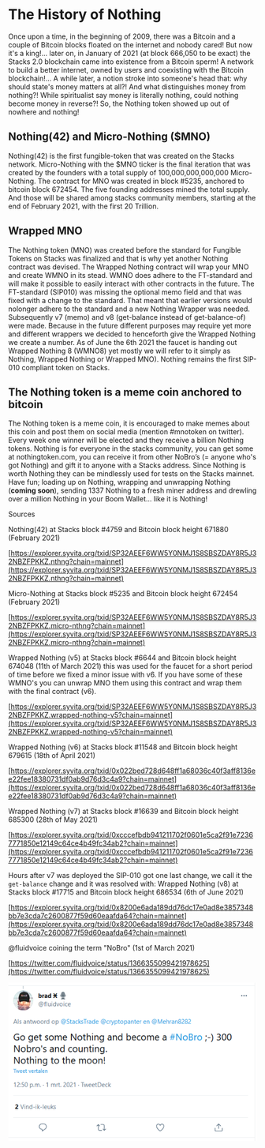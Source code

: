 # The History of Nothing
Once upon a time, in the beginning of 2009, there was a Bitcoin and a couple of Bitcoin blocks floated on the internet and nobody cared! But now it's a king!... later on, in January of 2021 (at block 666,050 to be exact) the Stacks 2.0 blockchain came into existence from a Bitcoin sperm! A network to build a better internet, owned by users and coexisting with the Bitcoin blockchain!... A while later, a notion stroke into someone's head that: why should state's money matters at all?! And what distinguishes money from nothing?! While spiritualist say money is literally nothing, could nothing become money in reverse?!
So, the Nothing token showed up out of nowhere and nothing! 

## Nothing(42) and Micro-Nothing ($MNO)

Nothing(42) is the first fungible-token that was created on the Stacks network. Micro-Nothing with the $MNO ticker is the final iteration that was created by the founders with a total supply of 100,000,000,000,000 Micro-Nothing. The contract for MNO was created in block #5235, anchored to bitcoin block 672454. The five founding addresses mined the total supply. And those will be shared among stacks community members, starting at the end of February 2021, with the first 20 Trillion.

## Wrapped MNO

The Nothing token (MNO) was created before the standard for Fungible Tokens on Stacks was finalized and that is why yet another Nothing contract was devised. The Wrapped Nothing contract will wrap your MNO and create WMNO in its stead. WMNO does adhere to the FT-standard and will make it possible to easily interact with other contracts in the future. The FT-standard (SIP010) was missing the optional memo field and that was fixed with a change to the standard. That meant that earlier versions would nolonger adhere to the standard and a new Nothing Wrapper was needed. Subsequently v7 (memo) and v8 (get-balance instead of get-balance-of) were made. Because in the future different purposes may require yet more and different wrappers we decided to henceforth give the Wrapped Nothing we create a number. As of June the 6th 2021 the faucet is handing out Wrapped Nothing 8 (WMNO8) yet mostly we will refer to it simply as Nothing, Wrapped Nothing or Wrapped MNO). Nothing remains the first SIP-010 compliant token on Stacks.

## The Nothing token is a meme coin anchored to bitcoin

The Nothing token is a meme coin, it is encouraged to make memes about this coin and post them on social media (mention #mnotoken on twitter). Every week one winner will be elected and they receive a billion Nothing tokens. Nothing is for everyone in the stacks community, you can get some at nothingtoken.com, you can receive it from other NoBro’s (= anyone who's got Nothing) and gift it to anyone with a Stacks address. Since Nothing is worth Nothing they can be mindlessly used for tests on the Stacks mainnet. Have fun; loading up on Nothing, wrapping and unwrapping Nothing (**coming soon**), sending 1337 Nothing to a fresh miner address and drewling over a million Nothing in your Boom Wallet... like it is Nothing!

Sources

Nothing(42) at Stacks block #4759 and Bitcoin block height 671880 (February 2021)

[https://explorer.syvita.org/txid/SP32AEEF6WW5Y0NMJ1S8SBSZDAY8R5J32NBZFPKKZ.nthng?chain=mainnet](https://explorer.syvita.org/txid/SP32AEEF6WW5Y0NMJ1S8SBSZDAY8R5J32NBZFPKKZ.nthng?chain=mainnet)

Micro-Nothing at Stacks block #5235 and Bitcoin block height 672454 (February 2021)

[https://explorer.syvita.org/txid/SP32AEEF6WW5Y0NMJ1S8SBSZDAY8R5J32NBZFPKKZ.micro-nthng?chain=mainnet](https://explorer.syvita.org/txid/SP32AEEF6WW5Y0NMJ1S8SBSZDAY8R5J32NBZFPKKZ.micro-nthng?chain=mainnet)

Wrapped Nothing (v5) at Stacks block #6644 and Bitcoin block height 674048 (11th of March 2021) this was used for the faucet for a short period of time before we fixed a minor issue with v6. If you have some of these WMNO's you can unwrap MNO them using this contract and wrap them with the final contract (v6).

[https://explorer.syvita.org/txid/SP32AEEF6WW5Y0NMJ1S8SBSZDAY8R5J32NBZFPKKZ.wrapped-nothing-v5?chain=mainnet](https://explorer.syvita.org/txid/SP32AEEF6WW5Y0NMJ1S8SBSZDAY8R5J32NBZFPKKZ.wrapped-nothing-v5?chain=mainnet)

Wrapped Nothing (v6) at Stacks block #11548 and Bitcoin block height 679615 (18th of April 2021)

[https://explorer.syvita.org/txid/0x022bed728d648ff1a68036c40f3aff8136ee22fee18380731df0ab9d76d3c4a9?chain=mainnet](https://explorer.syvita.org/txid/0x022bed728d648ff1a68036c40f3aff8136ee22fee18380731df0ab9d76d3c4a9?chain=mainnet)

Wrapped Nothing (v7) at Stacks block #16639 and Bitcoin block height 685300 (28th of May 2021)

[https://explorer.syvita.org/txid/0xcccefbdb941211702f0601e5ca2f91e72367771850e12149c64ce4b49fc34ab2?chain=mainnet](https://explorer.syvita.org/txid/0xcccefbdb941211702f0601e5ca2f91e72367771850e12149c64ce4b49fc34ab2?chain=mainnet)

Hours after v7 was deployed the SIP-010 got one last change, we call it the `get-balance` change and it was resolved with:
Wrapped Nothing (v8) at Stacks block #17715 and Bitcoin block height 686534 (6th of June 2021)

[https://explorer.syvita.org/txid/0x8200e6ada189dd76dc17e0ad8e3857348bb7e3cda7c2600877f59d60eaafda64?chain=mainnet](https://explorer.syvita.org/txid/0x8200e6ada189dd76dc17e0ad8e3857348bb7e3cda7c2600877f59d60eaafda64?chain=mainnet)

@fluidvoice coining the term "NoBro" (1st of March 2021)

[https://twitter.com/fluidvoice/status/1366355099421978625](https://twitter.com/fluidvoice/status/1366355099421978625)

![The%20History%20of%20Nothing%20755829582e4c4554a2c8c8b9246db9c9/image1.png](The%20History%20of%20Nothing%20755829582e4c4554a2c8c8b9246db9c9/image1.png)
